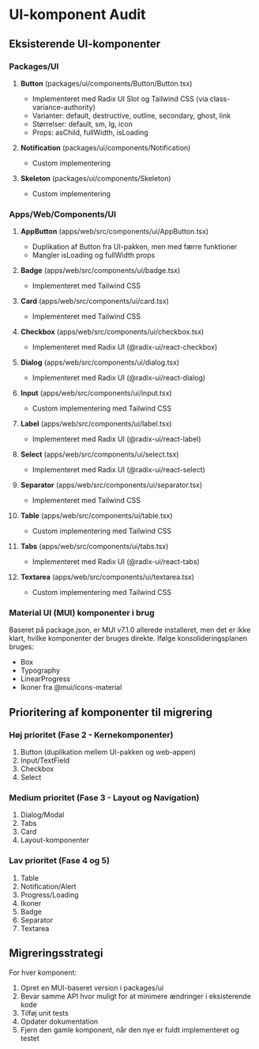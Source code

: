 # UI-komponent Audit

## Eksisterende UI-komponenter

### Packages/UI

1. **Button** (packages/ui/components/Button/Button.tsx)
   - Implementeret med Radix UI Slot og Tailwind CSS (via class-variance-authority)
   - Varianter: default, destructive, outline, secondary, ghost, link
   - Størrelser: default, sm, lg, icon
   - Props: asChild, fullWidth, isLoading

2. **Notification** (packages/ui/components/Notification)
   - Custom implementering

3. **Skeleton** (packages/ui/components/Skeleton)
   - Custom implementering

### Apps/Web/Components/UI

1. **AppButton** (apps/web/src/components/ui/AppButton.tsx)
   - Duplikation af Button fra UI-pakken, men med færre funktioner
   - Mangler isLoading og fullWidth props

2. **Badge** (apps/web/src/components/ui/badge.tsx)
   - Implementeret med Tailwind CSS

3. **Card** (apps/web/src/components/ui/card.tsx)
   - Implementeret med Tailwind CSS

4. **Checkbox** (apps/web/src/components/ui/checkbox.tsx)
   - Implementeret med Radix UI (@radix-ui/react-checkbox)

5. **Dialog** (apps/web/src/components/ui/dialog.tsx)
   - Implementeret med Radix UI (@radix-ui/react-dialog)

6. **Input** (apps/web/src/components/ui/input.tsx)
   - Custom implementering med Tailwind CSS

7. **Label** (apps/web/src/components/ui/label.tsx)
   - Implementeret med Radix UI (@radix-ui/react-label)

8. **Select** (apps/web/src/components/ui/select.tsx)
   - Implementeret med Radix UI (@radix-ui/react-select)

9. **Separator** (apps/web/src/components/ui/separator.tsx)
   - Implementeret med Tailwind CSS

10. **Table** (apps/web/src/components/ui/table.tsx)
    - Custom implementering med Tailwind CSS

11. **Tabs** (apps/web/src/components/ui/tabs.tsx)
    - Implementeret med Radix UI (@radix-ui/react-tabs)

12. **Textarea** (apps/web/src/components/ui/textarea.tsx)
    - Custom implementering med Tailwind CSS

### Material UI (MUI) komponenter i brug

Baseret på package.json, er MUI v7.1.0 allerede installeret, men det er ikke klart, hvilke komponenter der bruges direkte. Ifølge konsolideringsplanen bruges:

- Box
- Typography
- LinearProgress
- Ikoner fra @mui/icons-material

## Prioritering af komponenter til migrering

### Høj prioritet (Fase 2 - Kernekomponenter)
1. Button (duplikation mellem UI-pakken og web-appen)
2. Input/TextField
3. Checkbox
4. Select

### Medium prioritet (Fase 3 - Layout og Navigation)
1. Dialog/Modal
2. Tabs
3. Card
4. Layout-komponenter

### Lav prioritet (Fase 4 og 5)
1. Table
2. Notification/Alert
3. Progress/Loading
4. Ikoner
5. Badge
6. Separator
7. Textarea

## Migreringsstrategi

For hver komponent:
1. Opret en MUI-baseret version i packages/ui
2. Bevar samme API hvor muligt for at minimere ændringer i eksisterende kode
3. Tilføj unit tests
4. Opdater dokumentation
5. Fjern den gamle komponent, når den nye er fuldt implementeret og testet